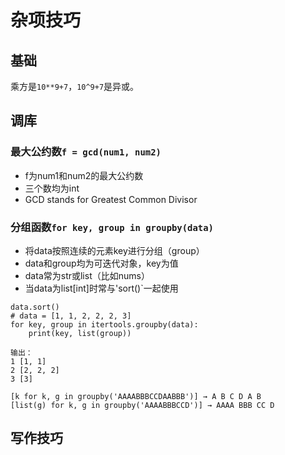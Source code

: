 # 杂项技巧

## 基础

乘方是`10**9+7`，`10^9+7`是异或。

## 调库

### 最大公约数`f = gcd(num1, num2)`
- f为num1和num2的最大公约数
- 三个数均为int
- GCD stands for Greatest Common Divisor


### **分组函数`for key, group in groupby(data)`**
- 将data按照连续的元素key进行分组（group）
- data和group均为可迭代对象，key为值
- data常为str或list（比如nums）
- 当data为list[int]时常与'sort()`一起使用
```
data.sort()
# data = [1, 1, 2, 2, 2, 3]
for key, group in itertools.groupby(data):
    print(key, list(group))

输出：
1 [1, 1]
2 [2, 2, 2]
3 [3]

[k for k, g in groupby('AAAABBBCCDAABBB')] → A B C D A B
[list(g) for k, g in groupby('AAAABBBCCD')] → AAAA BBB CC D
```




## 写作技巧

